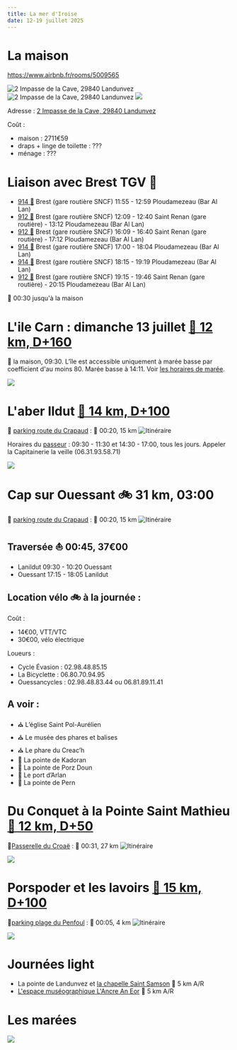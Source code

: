 ```yaml
---
title: La mer d'Iroise
date: 12-19 juillet 2025
---
```


<style type="text/css">
@import url("https://unpkg.com/sakura.css/css/normalize.css");
@import url("https://unpkg.com/sakura.css/css/sakura.css");
</style>

# La maison

<https://www.airbnb.fr/rooms/5009565>

![2 Impasse de la Cave, 29840 Landunvez](images/maison.png) 
![2 Impasse de la Cave, 29840 Landunvez](images/satellite.png)
[![](images/map.png)](https://maps.app.goo.gl/bDVwjnGXxwrwoDpc9)

Adresse : [2 Impasse de la Cave, 29840 Landunvez](https://maps.app.goo.gl/2ZrQymahHMxkQm5CA)

Coût :

- maison : 2711€59
- draps + linge de toilette : ???
- ménage : ???

<!---
Chambres :

- 1 chambre double (10, 20, 21)
- 1 chambre double (11)
- 1 chambre double (12, )
- 1 chambre double (14, )
- 1 chambre double (15, )
- 2 lits superposés (13, )
- 1 lit bateau (23)
- 1 lit simple (24)
- 1 chambre double avec douche (26)

- Rdc : 1 chambre double vue mer
- 1er étage :
    - 4 chambres double vue mer
    - 1 chambres deux lits simples superposés vue jardin
    - 1 dortoir 2 lits simples 1 lit.
-->

# Liaison avec Brest TGV 🚆

- [914 🚌](https://media.breizhgo.bzh/breizhgo/media/2025-04/horaires-finistere-ligne914.pdf) Brest (gare routière SNCF) 11:55 - 12:59 Ploudamezeau (Bar Al Lan) 
- [912 🚌](https://media.breizhgo.bzh/breizhgo/media/2025-04/horaires-finistere-ligne914.pdf) Brest (gare routière SNCF) 12:09 - 12:40 Saint Renan (gare routière) - 13:12 Ploudamezeau (Bar Al Lan)
- [912 🚌](https://media.breizhgo.bzh/breizhgo/media/2025-04/horaires-finistere-ligne914.pdf) Brest (gare routière SNCF) 16:09 - 16:40 Saint Renan (gare routière) - 17:12 Ploudamezeau (Bar Al Lan)
- [914 🚌](https://media.breizhgo.bzh/breizhgo/media/2025-04/horaires-finistere-ligne914.pdf) Brest (gare routière SNCF) 17:00 - 18:04 Ploudamezeau (Bar Al Lan)
- [914 🚌](https://media.breizhgo.bzh/breizhgo/media/2025-04/horaires-finistere-ligne914.pdf) Brest (gare routière SNCF) 18:15 - 19:19 Ploudamezeau (Bar Al Lan)
- [912 🚌](https://media.breizhgo.bzh/breizhgo/media/2025-04/horaires-finistere-ligne914.pdf) Brest (gare routière SNCF) 19:15 - 19:46 Saint Renan (gare routière) - 20:15 Ploudamezeau (Bar Al Lan)

🥾 00:30 jusqu'à la maison

# L'ile Carn : dimanche 13 juillet [🥾 12 km, D+160](https://ignrando.fr/fr/parcours/fiche/details/id/2908255)

📍 la maison, 09:30. L’île est accessible uniquement à marée basse par coefficient d'au moins 80. Marée basse à 14:11. Voir [les horaires de marée](#les-marées).

![](images/ile-carn.png)

# L'aber Ildut [🥾 14 km, D+100](https://ignrando.fr/fr/parcours/fiche/details/id/2908227)

📍 [parking route du Crapaud](https://maps.app.goo.gl/Y7PutgJezKyGak497) : 🚗 00:20, 15 km
![Itinéraire](images/home-lanildut.png)

Horaires du [passeur](https://www.iroise-bretagne.bzh/commerce/passage-de-laber-phine-la-passeuse/) : 09:30 - 11:30	et 14:30 - 17:00, tous les jours. Appeler la Capitainerie la veille (06.31.93.58.71)

![](images/aber-ildut.png)

# Cap sur Ouessant 🚲 31 km, 03:00

📍 [parking route du Crapaud](https://maps.app.goo.gl/Y7PutgJezKyGak497) : 🚗 00:20, 15 km
![Itinéraire](images/home-lanildut.png)

## Traversée ⛵ 00:45, 37€00

- Lanildut 09:30 - 10:20 Ouessant
- Ouessant 17:15 - 18:05 Lanildut

## Location vélo 🚲 à la journée :

Coût :

- 14€00, VTT/VTC
- 30€00, vélo électrique

Loueurs :

- Cycle Évasion : 02.98.48.85.15 
- La Bicyclette : 06.80.70.94.95
- Ouessancycles : 02.98.48.83.44 ou 06.81.89.11.41

## A voir :

- ⛪ L’église Saint Pol-Aurélien
- ⛪ Le musée des phares et balises
- ⛪ Le phare du Creac’h
- 🌊 La pointe de Kadoran
- 🌊 La pointe de Porz Doun
- 🌊 Le port d’Arlan
- 🌊 La pointe de Pern

# Du Conquet à la Pointe Saint Mathieu [🥾 12 km, D+50](https://www.outdooractive.com/fr/route/randonnee/finistere/le-conquet-pointe-st-mathieu/317436207/?share=~3isficsk%244ossrg9a#dm=1)

📍[Passerelle du Croaë](https://maps.app.goo.gl/zi5PGoiC8bkv734y8) : 🚗 00:31, 27 km
![Itinéraire](images/home-leconquet.png)

![](images/leconquet-pointestmathieu.png)

# Porspoder et les lavoirs [🥾 15 km, D+100](https://ignrando.fr/fr/parcours/fiche/details/id/2908755)

📍[parking plage du Penfoul](https://maps.app.goo.gl/NPAxfjhKVGw5DN3U6) : 🚗 00:05, 4 km
![Itinéraire](images/home-porspoder.png)

![](images/porspoder.png)

# Journées light

- La pointe de Landunvez et [la chapelle Saint Samson](https://www.iroise-bretagne.bzh/activite/chapelle-saint-samson/) 🥾 5 km A/R
- [L'espace muséographique L'Ancre An Eor](https://www.iroise-bretagne.bzh/activite/lancre-an-eor-espace-museographique-dans-le-sillage-de-lamoco-cadiz/) 🥾 5 km A/R

# Les marées

![](images/marees.png)